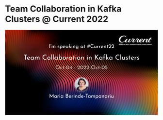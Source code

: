 # Team Collaboration in Kafka Clusters @ Current 2022
![Banner](/images/Berinde-Tampanariu-TeamCollaborationInKafkaClusters.jpeg)
